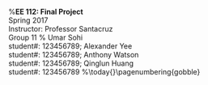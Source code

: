 %**EE 112: Final Project**  
Spring 2017  
Instructor: Professor Santacruz  
Group 11
% Umar Sohi  
student#: 123456789; Alexander Yee  
student#: 123456789; Anthony Watson  
student#: 123456789; Qinglun Huang  
student#: 123456789
%\today{}\pagenumbering{gobble}
